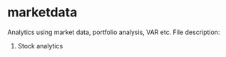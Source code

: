 # marketdata
Analytics using market data, portfolio analysis, VAR etc.
File description: 
1. Stock analytics
